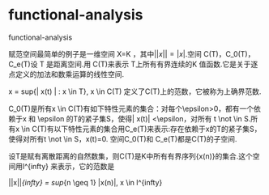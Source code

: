 # functional-analysis
functional-analysis

赋范空间最简单的例子是一维空间 X=K ，其中$||x|| =|x|$.空间 C(T)，C_0(T)，C_e(T)设 T 是距离空间.用 C(T)来表示 T上所有有界连续的K 值函数.它是关于逐点定义的加法和数乘运算的线性空间.

x = sup{| x(t) | : x \in T}, x \in C(T) 
定义了C(T)上的范数，它被称为上确界范数.

C_0(T)是所有x \in C(T)有如下特性元素的集合：对每个\epsilon>0，都有一个依赖于x 和 \epsilon 的T的紧子集S，使得| x(t)| <\epsilon，对所有 t \not \in S.所有x \in C(T)有以下特性元素的集合用C_e(T)来表示:存在依赖于x的T的紧子集S，使得对所有t \not \in S，x(t)=0. 空间C_0(T)和 C_e(T)都是C(T)的子空间.

设T是赋有离散距离的自然数集，则C(T)是K中所有有界序列{x(n)}的集合.这个空间用l^{infty} 来表示，它的范数是

||x||_{infty} = sup_{n \geq 1} |x(n)|, x \in l^{infty}
